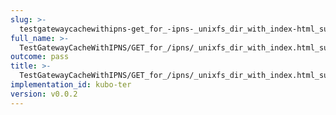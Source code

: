 ```yaml
---
slug: >-
  testgatewaycachewithipns-get_for_-ipns-_unixfs_dir_with_index-html_succeeds-header_etag
full_name: >-
  TestGatewayCacheWithIPNS/GET_for_/ipns/_unixfs_dir_with_index.html_succeeds/Header_Etag
outcome: pass
title: >-
  TestGatewayCacheWithIPNS/GET_for_/ipns/_unixfs_dir_with_index.html_succeeds/Header_Etag
implementation_id: kubo-ter
version: v0.0.2
---
```



